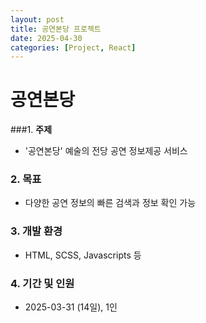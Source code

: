 ```yaml
---
layout: post
title: 공연본당 프로젝트
date: 2025-04-30
categories: [Project, React]
---
```


# 공연본당

###1. **주제**
   - '공연본당' 예술의 전당 공연 정보제공 서비스
     
### 2. **목표**
   - 다양한 공연 정보의 빠른 검색과 정보 확인 가능
     
### 3. **개발 환경**
   - HTML, SCSS, Javascripts 등
     
### 4. **기간 및 인원**
   - 2025-03-31 (14일), 1인
